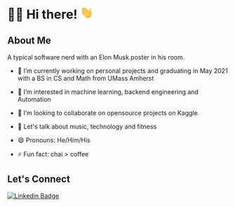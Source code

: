 # :man_technologist: Hi there! <img src="https://github.com/ritwikbagga/ritwikbagga/blob/main/wave.gif" width="30px">


## About Me

A typical software nerd with an Elon Musk poster in his room. 

- 🔭 I’m currently working on personal projects and graduating in May 2021 with a BS in CS and Math from UMass Amherst

- 🌱 I’m interested in machine learning, backend engineering and Automation

- 👯 I’m looking to collaborate on opensource projects on Kaggle

- 💬 Let's talk about music, technology and fitness

- 😄 Pronouns: He/Him/His

- ⚡ Fun fact: chai > coffee

## Let's Connect

[![Linkedin Badge](https://img.shields.io/badge/-ritwikbagga-blue?style=flat-square&logo=Linkedin&logoColor=white&link=https://www.linkedin.com/in/ritwikbagga98/)](https://www.linkedin.com/in/ritwikbagga98/)
